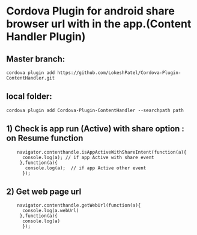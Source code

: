 # Cordova Plugin for android share browser url with in the app.(Content Handler Plugin)
 
## Master branch:
 
 ```
cordova plugin add https://github.com/LokeshPatel/Cordova-Plugin-ContentHandler.git
 ```
## local folder:

 ``` 
cordova plugin add Cordova-Plugin-ContentHandler --searchpath path

```

## 1) Check is app run (Active) with share option : on Resume function

 ```
     navigator.contenthandle.isAppActiveWithShareIntent(function(a){
       console.log(a); // if app Active with share event
      },function(a){
        console.log(a);  // if app Active other event
       });
 ``` 


## 2) Get web page url

 ```
     navigator.contenthandle.getWebUrl(function(a){
       console.log(a.webUrl)
      },function(a){
       console.log(a)
       });
 ``` 


